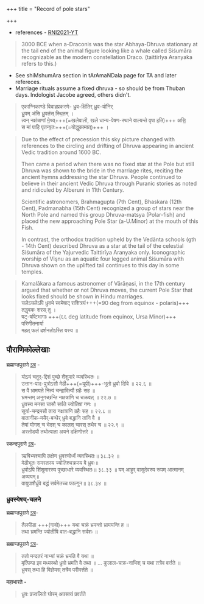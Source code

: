 +++
title = "Record of pole stars"

+++
- references - [RNI2021-YT](https://www.youtube.com/watch?v=iWGBnE9PtsE)

> 3000 BCE when a-Draconis was the star Abhaya-Dhruva stationary at the tail end of the animal figure looking like a whale called Siśumāra recognizable as the modern constellation Draco. (taittirIya Aranyaka refers to this.)

- See shiMshumAra section in tArAmaNDala page for TA and later refereces.
- Marriage rituals assume a fixed dhruva - so should be from Thuban days. Indologist Jacobe agreed, others didn't.

> एकाग्निकाण्डे विवाहप्रकरणे- 
> ध्रु॒व-क्षि॑तिर् ध्रु॒व-यो॑निर्  
ध्रु॒वम् अ॑सि ध्रु॒वत॑स् स्थि॒तम् ।  
त्वन् नक्ष॑त्राणां मे॒थ्य्+++(=खलेवाली, खले धान्य-पेषण-स्थाने वाल्यन्ते वृषा इति)+++ असि॒  
स मा॑ पाहि पृतन्य॒तः+++(=योद्धुकामात्)+++ ।

> 
> Due to the effect of precession this sky picture changed with references to the circling and drifting of Dhruva appearing in ancient Vedic tradition around 1600 BC.
> 
> Then came a period when there was no fixed star at the Pole but still Dhruva was shown to the bride in the marriage rites, reciting the ancient hymns addressing the star Dhruva. People continued to believe in their ancient Vedic Dhruva through Puranic stories as noted and ridiculed by Alberuni in 11th Century.
> 
> Scientific astronomers, Brahmagupta (7th Cent), Bhaskara (12th Cent), Padmanabha (15th Cent) recognized a group of stars near the North Pole and named this group Dhruva-matsya (Polar-fish) and placed the new approaching Pole Star (a-U.Minor) at the mouth of this Fish.
> 
> In contrast, the orthodox tradition upheld by the Vedānta schools (gth - 14th Cent) described Dhruva as a star at the tail of the celestial Siśumāra of the Yajurvedic Taittirīya Aranyaka only. Iconographic worship of Vişnu as an aquatic four legged animal Siśumāra with Dhruva shown on the uplifted tail continues to this day in some temples. 


> Kamalākara a famous astronomer of Vārāṇasi, in the 17th century argued that whether or not Dhruva moves, the current Pole Star that looks fixed should be shown in Hindu marriages.  
> चलेऽचलेऽपि ध्रुवभे स्वमेषाद्
राशित्रयं+++(=90 deg from equinox - polaris)+++ तद्धृवकः शरस् तु ।  
> षट्-षष्टिभागाः +++(६६ deg latitude from equinox, Ursa Minor)+++ परिणीतनार्या  
महत् फलं दर्शनतोऽस्ति यस्य ॥

## पौराणिकोल्लेखाः

ब्रह्माण्डपुराणे [ऽत्र](/purANam/brahmANDa-purANam/01/022/) - 

> योऽयं चतुर्-द्दिशं पुच्छे शैशुमारे व्यवस्थितः ॥  
उत्तान-पाद-पुत्रोऽसौ मेढी+++(=यूपी)+++-भूतो ध्रुवो दिवि ॥ २२.६ ॥  
स वै भ्रामयते नित्यं चन्द्रादित्यौ ग्रहैः सह ॥  
भ्रमन्तम् अनुगच्छन्ति नक्षत्राणि च चक्रवत् ॥ २२.७ ॥  
ध्रुवस्य मनसा चासौ सर्पते ज्योतिषां गणः ॥  
सूर्या-चन्द्रमसौ तारा नक्षत्राणि ग्रहैः सह ॥ २२.८ ॥  
वातानीक-मयैर्-बन्धैर् ध्रुवे बद्धानि तानि वै ॥  
तेषां योगश् च भेदश् च कालश् चारस् तथैव च ॥ २२.९ ॥  
अस्तोदयौ तथोत्पाता अयने दक्षिणोत्तरे ॥

स्कन्दपुराणे [ऽत्र](/purANam/skanda-purANam/1_mAheshvara-khaNDaH/2_kaumArikA-khaNDaH/38_adhyAyaH_38/)-

> ऋषिभ्यश्चापि लक्षेण ध्रुवश्चोर्ध्वं व्यवस्थितः॥ ३८.३२ ॥  
मेढीभूतः समस्तस्य ज्योतिश्चक्रस्य वै ध्रुवः॥  
ध्रुवोऽपि शिंशुमारस्य पुच्छाधारे व्यवस्थितः॥ ३८.३३ ॥
यम् आहुर् वासुदेवस्य रूपम् आत्मानम् अव्ययम्॥  
वायुपाशैर्ध्रुवे बद्धं सर्वमेतच्च फाल्गुन॥ ३८.३४ ॥

### ध्रुवस्येषच्-चलने
ब्रह्माण्डपुराणे [ऽत्र](/purANam/brahmANDa-purANam/01/023/)-

> तैलपीडा +++(गावो)+++ यथा चक्रं भ्रमन्तो भ्रामयन्ति ह ॥  
तथा भ्रमन्ति ज्योतींषि वात-बद्धानि सर्वशः ॥

ब्रह्माण्डपुराणे [ऽत्र](/purANam/brahmANDa-purANam/01/021/)-

> ततो मन्दतरं नाभ्यां चक्रं भ्रमति वै यथा ॥  
मृत्पिण्ड इव मध्यस्थो ध्रुवो भ्रमति वै तथा ॥ …
> कुलाल-चक्र-नाभिश् च यथा तत्रैव वर्त्तते ॥  
ध्रुवस् तथा हि विज्ञेयस् तत्रैव परीवर्त्तते ॥

महाभारते -

> ध्रुवः प्रज्वलितो घोरम् अपसव्यं प्रवर्तते
